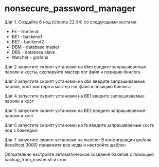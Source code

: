 # nonsecure_password_manager

Шаг 1. Создайте 6 нод (Ubuntu 22.04) со следующими хостами:
- FE - frontend
- BE1 - backend1
- BE2 - backend2
- DBM - database master
- DBS - database slave
- Watcher - grafana

Шаг 2 запустите скрипт установки на dbm 
введите запрашиваемые пароли и хосты, скопируйте мастер лог файл и позицию бинлога

Шаг 3 запустите скрипт установки на dbs 
введите запрашиваемые пароли, хост мастера и мастер лог файл и позицию бинлога

Шаг 4 запустите скрипт установки на BE1 
введите запрашиваемые пароли и хост

Шаг 5 запустите скрипт установки на BE2 
введите запрашиваемые пароли и хост

Шаг 6 запустите скрипт установки на fe 
введите запрашиваемые хостs нод с бэкендом

Шаг 7 запустите скрипт установки на watcher 
В конфигурации grafana (localhost:3000) привяжите все ноды и настройте шаблон


Обязательно настройте автоматическое создание бэкапов с помощью backup_from_master.sh и cron
